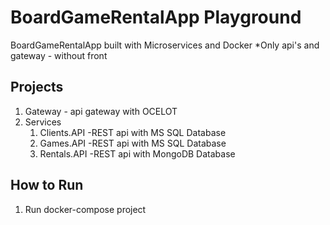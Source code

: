 # BoardGameRentalApp Playground
BoardGameRentalApp built with Microservices and Docker
*Only api's and gateway - without front
## Projects
1. Gateway - api gateway with OCELOT
1. Services
   1. Clients.API -REST api with MS SQL Database
   1. Games.API -REST api with MS SQL Database
   1. Rentals.API -REST api with MongoDB Database
   
## How to Run
1. Run docker-compose project

